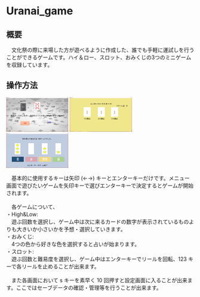 # Uranai_game

## 概要
　文化祭の際に来場した方が遊べるように作成した、誰でも手軽に運試しを行うことができるゲームです。ハイ＆ロー、スロット、おみくじの3つのミニゲームを収録しています。

## 操作方法
<img src="hl.png" width="33%"> <img src="slot.png" width="33%"> <img src="mikuji.png" width="33%">

　基本的に使用するキーは矢印 (←→) キーとエンターキーだけです。メニュー画面で遊びたいゲームを矢印キーで選びエンターキーで決定するとゲームが開始されます。<br><br>
 　各ゲームについて、<br>
・High&Low:<br>
　遊ぶ回数を選択し、ゲーム中は次に来るカードの数字が表示されているものよりも大きいか小さいかを予想・選択していきます。<br>
・おみくじ:<br>
　4つの色から好きな色を選択すると占いが始まります。<br>
・スロット:<br>
　遊ぶ回数と難易度を選択し、ゲーム中はエンターキーでリールを回転、123 キーで各リールを止めることが出来ます。<br><br>
　また各画面において s キーを素早く 10 回押すと設定画面に入ることが出来ます。ここではセーブデータの確認・管理等を行うことが出来ます。
